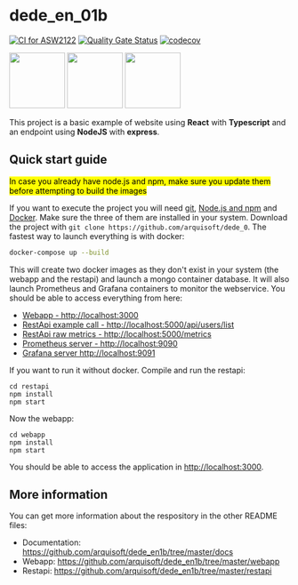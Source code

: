 # dede_en_01b

[![CI for ASW2122](https://github.com/Arquisoft/dede_en1b/actions/workflows/asw2122.yml/badge.svg)](https://github.com/Arquisoft/dede_en1b/actions/workflows/asw2122.yml)
[![Quality Gate Status](https://sonarcloud.io/api/project_badges/measure?project=Arquisoft_dede_en_01b&metric=alert_status)](https://sonarcloud.io/summary/new_code?id=Arquisoft_dede_en_01b)
[![codecov](https://codecov.io/gh/Arquisoft/dede_en1b/branch/master/graph/badge.svg?token=r1a8JeFXQN)](https://codecov.io/gh/Arquisoft/dede_en1b)

<p float="left">
<img src="https://blog.wildix.com/wp-content/uploads/2020/06/react-logo.jpg" height="100">
<img src="https://miro.medium.com/max/1200/0*RbmfNyhuBb8G3LWh.png" height="100">
<img src="https://miro.medium.com/max/365/1*Jr3NFSKTfQWRUyjblBSKeg.png" height="100">
</p>


This project is a basic example of website using **React** with **Typescript** and an endpoint using **NodeJS** with **express**.

## Quick start guide
<mark>In case you already have node.js and npm, make sure you update them before attempting to build the images</mark>

If you want to execute the project you will need [git](https://git-scm.com/downloads), [Node.js and npm](https://www.npmjs.com/get-npm) and [Docker](https://docs.docker.com/get-docker/). Make sure the three of them are installed in your system. Download the project with `git clone https://github.com/arquisoft/dede_0`. The fastest way to launch everything is with docker:
```bash
docker-compose up --build
```
This will create two docker images as they don't exist in your system (the webapp and the restapi) and launch a mongo container database. It will also launch Prometheus and Grafana containers to monitor the webservice. You should be able to access everything from here:
 - [Webapp - http://localhost:3000](http://localhost:3000)
 - [RestApi example call - http://localhost:5000/api/users/list](http://localhost:5000/api/users/list)
 - [RestApi raw metrics - http://localhost:5000/metrics](http://localhost:5000/metrics)
 - [Prometheus server - http://localhost:9090](http://localhost:9090)
 - [Grafana server http://localhost:9091](http://localhost:9091)
 
If you want to run it without docker. Compile and run the restapi:
```shell
cd restapi
npm install
npm start
```

Now the webapp:

```shell
cd webapp
npm install
npm start
```

You should be able to access the application in [http://localhost:3000](http://localhost:3000).

## More information
You can get more information about the respository in the other README files:
- Documentation: https://github.com/arquisoft/dede_en1b/tree/master/docs
- Webapp: https://github.com/arquisoft/dede_en1b/tree/master/webapp
- Restapi: https://github.com/arquisoft/dede_en1b/tree/master/restapi
